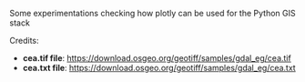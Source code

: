 Some experimentations checking how plotly can be used for the Python GIS stack

Credits:
* **cea.tif file**: https://download.osgeo.org/geotiff/samples/gdal_eg/cea.tif
* **cea.txt file**: https://download.osgeo.org/geotiff/samples/gdal_eg/cea.txt
